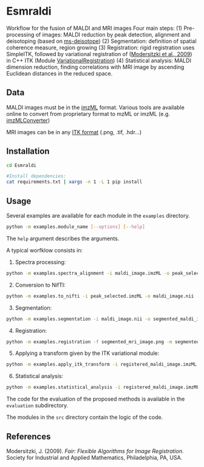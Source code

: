 # Esmraldi

Workflow for the fusion of MALDI and MRI images
Four main steps:
(1) Pre-processing of images: MALDI reduction by peak detection, alignment and deisotoping (based on [ms-deisotope](https://pypi.org/project/ms-deisotope/))
(2) Segmentation: definition of spatial coherence measure, region growing
(3) Registration: rigid registration uses SimpleITK, followed by variational registration of ([Modersitzki et al., 2009](#Modersitzki2009)) in C++ ITK (Module [VariationalRegistration](https://itk.org/Doxygen/html/group__VariationalRegistration.html))
(4) Statistical analysis: MALDI dimension reduction, finding correlations with MRI image by ascending Euclidean distances in the reduced space.

## Data
MALDI images must be in the [imzML](https://ms-imaging.org/wp/imzml/) format. Various tools are available online to convert from proprietary format to mzML or imzML (e.g. [imzMLConverter](https://github.com/AlanRace/imzMLConverter))

MRI images can be in any [ITK format](https://itk.org/Wiki/ITK/File_Formats) (.png, .tif, .hdr...)

## Installation
``` bash
cd Esmraldi

#Install dependencies:
cat requirements.txt | xargs -n 1 -L 1 pip install
```

## Usage
Several examples are available for each module in the `examples` directory. 

``` bash
python -m examples.module_name [--options] [--help]
```
The `help` argument describes the arguments.

A typical worfklow consists in:

  1. Spectra processing:
  ``` bash
  python -m examples.spectra_alignment -i maldi_image.imzML -o peak_selected.imzML -p 100 -s 0.5
  ```
  
  2. Conversion to NifTI:
  ``` bash
  python -m examples.to_nifti -i peak_selected.imzML -o maldi_image.nii
  ```
  
  3. Segmentation:
  ``` bash
  python -m examples.segmentation -i maldi_image.nii -o segmented_maldi_image.nii -f 2100 -t 50
  ```
  
  4. Registration:
  ``` bash
  python -m examples.registration -f segmented_mri_image.png -m segmented_maldi_image.png -r maldi_image.imzML -o registered_maldi_image.imzML -b 15 -s
  ```
  
  5. Applying a transform given by the ITK variational module:
  ``` bash
  python -m examples.apply_itk_transform -i registered_maldi_image.imzML -t transform.mha -o registered_maldi_image.imzML
  ```
  
  6. Statistical analysis:
  ``` bash
  python -m examples.statistical_analysis -i registered_maldi_image.imzML -m segmented_mri_image.png -o sorted_ascending_ion_images.tif
  ```
The code for the evaluation of the proposed methods is available in the `evaluation` subdirectory.

The modules in the `src` directory contain the logic of the code. 

## References

<a name="Modersitzki2009"> Modersitzki, J. (2009). *Fair: Flexible Algorithms for Image Registration.*
    Society for Industrial and Applied Mathematics, Philadelphia, PA, USA.</a>
